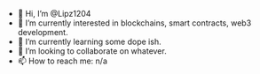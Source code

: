 - 👋 Hi, I’m @Lipz1204
- 👀 I’m currently interested in blockchains, smart contracts, web3 development.
- 🌱 I’m currently learning some dope ish.
- 💞️ I’m looking to collaborate on whatever.
- 📫 How to reach me: n/a 

<!---
Lipz1204/Lipz1204 is a ✨ special ✨ repository because its `README.md` (this file) appears on your GitHub profile.
You can click the Preview link to take a look at your changes.
--->
